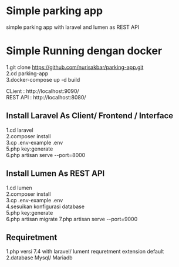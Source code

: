 # Simple parking app
simple parking app with laravel and lumen as REST API

# Simple Running dengan docker
1.git clone https://github.com/nurisakbar/parking-app.git<br>
2.cd parking-app<br>
3.docker-compose up -d build<br>



CLient : http://localhost:9090/ <br>
REST API : http://localhost:8080/

## Install Laravel As Client/ Frontend / Interface<br>
1.cd laravel<br>
2.composer install<br>
3.cp .env-example .env<br>
5.php key:generate<br>
6.php artisan serve --port=8000<br>


## Install Lumen As REST API<br>
1.cd lumen<br>
2.composer install<br>
3.cp .env-example .env<br>
4.sesuikan konfigurasi database<br>
5.php key:generate<br>
6.php artisan migrate
7.php artisan serve --port=9000<br>

## Requiretment
1.php versi 7.4 with laravel/ lument requretment extension default<br>
2.database Mysql/ Mariadb<br>